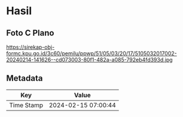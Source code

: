 # Hasil

## Foto C Plano

https://sirekap-obj-formc.kpu.go.id/3c60/pemilu/ppwp/51/05/03/20/17/5105032017002-20240214-141626--cd073003-80f1-482a-a085-792eb4fd393d.jpg


## Metadata

| Key        | Value               |
| ---------- | ------------------- |
| Time Stamp | 2024-02-15 07:00:44 |



